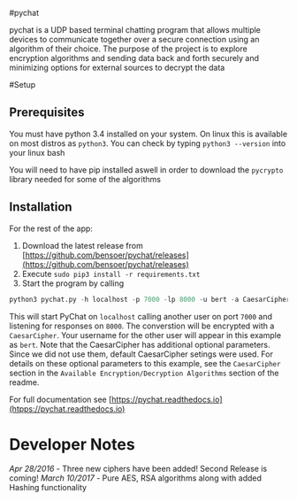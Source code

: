 #pychat

pychat is a UDP based terminal chatting program that allows multiple devices to communicate together over a secure
connection using an algorithm of their choice. The purpose of the project is to explore encryption algorithms and
sending data back and forth securely and minimizing options for external sources to decrypt the data

#Setup

## Prerequisites
You must have python 3.4 installed on your system. On linux this is available on most distros as `python3`. You can check by typing
`python3 --version` into your linux bash

You will need to have pip installed aswell in order to download the `pycrypto` library needed for some of the algorithms

## Installation

For the rest of the app:
 1. Download the latest release from [https://github.com/bensoer/pychat/releases](https://github.com/bensoer/pychat/releases)
 2. Execute `sudo pip3 install -r requirements.txt`
 3. Start the program by calling
```python
python3 pychat.py -h localhost -p 7000 -lp 8000 -u bert -a CaesarCipher
```
This will start PyChat on `localhost` calling another user on port `7000` and listening for responses on `8000`. The converstion
will be encrypted with a `CaesarCipher`. Your username for the other user will appear in this example as `bert`. Note that
the CaesarCipher has additional optional parameters. Since we did not use them, default CaesarCipher setings were used. For details
on these optional parameters to this example, see the `CaesarCipher` section in the `Available Encryption/Decryption Algorithms` 
section of the readme.

For full documentation see [https://pychat.readthedocs.io](htpps://pychat.readthedocs.io)


# Developer Notes
_Apr 28/2016_ - Three new ciphers have been added! Second Release is coming!
_March 10/2017_ - Pure AES, RSA algorithms along with added Hashing functionality
